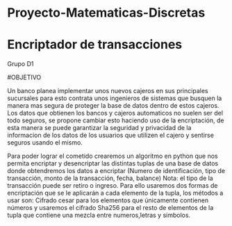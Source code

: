 # Proyecto-Matematicas-Discretas
# Encriptador de transacciones
Grupo D1

#OBJETIVO

Un banco planea implementar unos nuevos cajeros en sus principales sucursales para esto contrata unos ingenieros de sistemas que busquen la manera 
mas segura de proteger la base de datos dentro de estos cajeros.
Los datos que obtienen los bancos y cajeros automaticos no suelen ser del todo seguros, se propone cambiar esto haciendo uso de la encriptación,
de esta manera se puede garantizar la seguridad y privacidad de la informacion de los datos de los usuarios que utilizen el cajero y sentirse seguros usando el mismo.

Para poder lograr el cometido crearemos un algoritmo en python que nos permita encriptar y desencriptar las distintas tuplas de una base de datos donde obtendremos
los datos a encriptar (Numero de identificación, tipo de transacción, monto de la transacción, fecha, balance)
Nota: el tipo de la transacción puede ser retiro o ingreso.
Para ello usaremos dos formas de encriptación que se le aplicarán a cada elemento de la tupla, los métodos a usar son: 
Cifrado cesar para los elementos que únicamente contienen números y usaremos el cifrado Sha256 para el resto de elementos de la tupla que contiene
una mezcla entre numeros,letras y simbolos.

